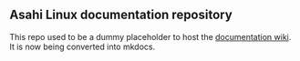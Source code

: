 ## Asahi Linux documentation repository

This repo used to be a dummy placeholder to host the [documentation wiki](https://github.com/asahilinux/docs/wiki). It is now being converted into mkdocs.

